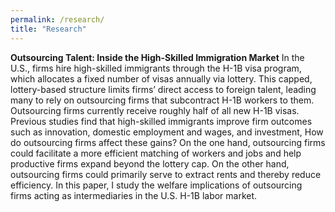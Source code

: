 ```yaml
---
permalink: /research/
title: "Research"
---
```


**Outsourcing Talent: Inside the High-Skilled Immigration Market**
In the U.S., firms hire high-skilled immigrants through the H-1B visa program, which allocates a fixed number of visas annually via lottery. This capped, lottery-based structure limits firms’ direct access to foreign talent, leading many to rely on outsourcing firms that subcontract H-1B workers to them. Outsourcing firms currently receive roughly half of all new H-1B visas. Previous studies find that high-skilled immigrants improve firm outcomes such as innovation, domestic employment and wages, and investment, How do outsourcing firms affect these gains? On the one hand, outsourcing firms could facilitate a more efficient matching of workers and jobs and help productive firms expand beyond the lottery cap. On the other hand, outsourcing firms could primarily serve to extract rents and thereby reduce efficiency. In this paper, I study the welfare implications of outsourcing firms acting as intermediaries in the U.S. H-1B labor market. 
